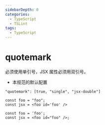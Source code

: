 ```yaml
---
sidebarDepth: 0
categories:
  - TypeScript
  - TSLint
tags:
  - TypeScript
---
```


# quotemark

必须使用单引号，JSX 属性必须用双引号。

- 本规范的默认配置

`"quotemark": [true, "single", "jsx-double"]`

<div class="code-style bad">

<!-- prettier-ignore -->
```tsx
const foo = "foo";
const jsx = <foo id='foo' />
```

</div>
<div class="code-style good">

```tsx
const foo = 'foo';
const jsx = <foo id="foo" />;
```

</div>
